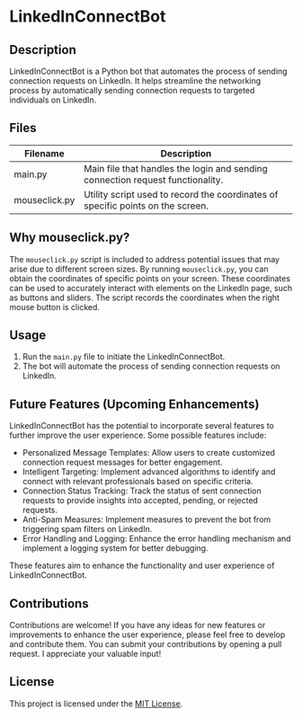 # LinkedInConnectBot

## Description
LinkedInConnectBot is a Python bot that automates the process of sending connection requests on LinkedIn. It helps streamline the networking process by automatically sending connection requests to targeted individuals on LinkedIn.

## Files

| Filename      | Description                                                                   |
|---------------|-------------------------------------------------------------------------------|
| main.py       | Main file that handles the login and sending connection request functionality.|
| mouseclick.py | Utility script used to record the coordinates of specific points on the screen.|

## Why mouseclick.py?
The `mouseclick.py` script is included to address potential issues that may arise due to different screen sizes. By running `mouseclick.py`, you can obtain the coordinates of specific points on your screen. These coordinates can be used to accurately interact with elements on the LinkedIn page, such as buttons and sliders. The script records the coordinates when the right mouse button is clicked.

## Usage
1. Run the `main.py` file to initiate the LinkedInConnectBot.
2. The bot will automate the process of sending connection requests on LinkedIn.

## Future Features (Upcoming Enhancements)
LinkedInConnectBot has the potential to incorporate several features to further improve the user experience. Some possible features include:

- Personalized Message Templates: Allow users to create customized connection request messages for better engagement.
- Intelligent Targeting: Implement advanced algorithms to identify and connect with relevant professionals based on specific criteria.
- Connection Status Tracking: Track the status of sent connection requests to provide insights into accepted, pending, or rejected requests.
- Anti-Spam Measures: Implement measures to prevent the bot from triggering spam filters on LinkedIn.
- Error Handling and Logging: Enhance the error handling mechanism and implement a logging system for better debugging.

These features aim to enhance the functionality and user experience of LinkedInConnectBot. 

## Contributions
Contributions are welcome! If you have any ideas for new features or improvements to enhance the user experience, please feel free to develop and contribute them. You can submit your contributions by opening a pull request. I appreciate your valuable input!


## License
This project is licensed under the [MIT License](LICENSE).
